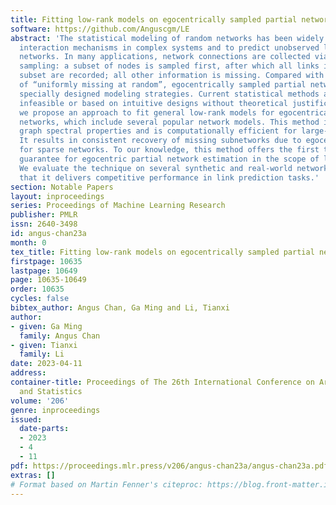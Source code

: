 ```yaml
---
title: Fitting low-rank models on egocentrically sampled partial networks
software: https://github.com/Anguscgm/LE
abstract: 'The statistical modeling of random networks has been widely used to uncover
  interaction mechanisms in complex systems and to predict unobserved links in real-world
  networks. In many applications, network connections are collected via egocentric
  sampling: a subset of nodes is sampled first, after which all links involving this
  subset are recorded; all other information is missing. Compared with the assumption
  of “uniformly missing at random”, egocentrically sampled partial networks require
  specially designed modeling strategies. Current statistical methods are either computationally
  infeasible or based on intuitive designs without theoretical justification. Here,
  we propose an approach to fit general low-rank models for egocentrically sampled
  networks, which include several popular network models. This method is based on
  graph spectral properties and is computationally efficient for large-scale networks.
  It results in consistent recovery of missing subnetworks due to egocentric sampling
  for sparse networks. To our knowledge, this method offers the first theoretical
  guarantee for egocentric partial network estimation in the scope of low-rank models.
  We evaluate the technique on several synthetic and real-world networks and show
  that it delivers competitive performance in link prediction tasks.'
section: Notable Papers
layout: inproceedings
series: Proceedings of Machine Learning Research
publisher: PMLR
issn: 2640-3498
id: angus-chan23a
month: 0
tex_title: Fitting low-rank models on egocentrically sampled partial networks
firstpage: 10635
lastpage: 10649
page: 10635-10649
order: 10635
cycles: false
bibtex_author: Angus Chan, Ga Ming and Li, Tianxi
author:
- given: Ga Ming
  family: Angus Chan
- given: Tianxi
  family: Li
date: 2023-04-11
address:
container-title: Proceedings of The 26th International Conference on Artificial Intelligence
  and Statistics
volume: '206'
genre: inproceedings
issued:
  date-parts:
  - 2023
  - 4
  - 11
pdf: https://proceedings.mlr.press/v206/angus-chan23a/angus-chan23a.pdf
extras: []
# Format based on Martin Fenner's citeproc: https://blog.front-matter.io/posts/citeproc-yaml-for-bibliographies/
---
```


